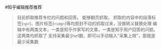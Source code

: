 #知乎编辑推荐推荐

> 目前抓取推荐专栏的问题和回答。
> 能够翻页抓取，
> 抓取的内容中的段落标签(``<p>``)、图片标签(``<img>``)等均原封不动的抓取过来，没做转义替换处理
> 编辑中有两类文本，一类是知乎作家写的文章，一类是知乎用户回答的问题。这两类均抓取了
> 支持采集最少url数，即可以手动输入"采集上限"，那就是最少采集数